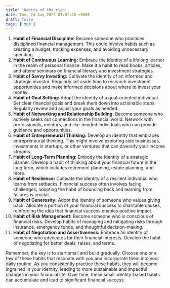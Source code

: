 ```yaml
---
title: 'Habits of the rich'
date: Thu, 24 Aug 2023 03:01:48 +0000
draft: false
tags: ['MBA']
---
```


1.  **Habit of Financial Discipline:** Become someone who practices disciplined financial management. This could involve habits such as creating a budget, tracking expenses, and avoiding unnecessary spending.
2.  **Habit of Continuous Learning:** Embrace the identity of a lifelong learner in the realm of personal finance. Make it a habit to read books, articles, and attend seminars on financial literacy and investment strategies.
3.  **Habit of Savvy Investing:** Cultivate the identity of an informed and strategic investor. Regularly set aside time to research investment opportunities and make informed decisions about where to invest your money.
4.  **Habit of Goal Setting:** Adopt the identity of a goal-oriented individual. Set clear financial goals and break them down into actionable steps. Regularly review and adjust your goals as needed.
5.  **Habit of Networking and Relationship Building:** Become someone who actively seeks out connections in the financial world. Network with professionals, mentors, and like-minded individuals who can provide guidance and opportunities.
6.  **Habit of Entrepreneurial Thinking:** Develop an identity that embraces entrepreneurial thinking. This might involve exploring side businesses, investments in startups, or other ventures that can diversify your income streams.
7.  **Habit of Long-Term Planning:** Embody the identity of a strategic planner. Develop a habit of thinking about your financial future in the long term, which includes retirement planning, estate planning, and more.
8.  **Habit of Resilience:** Cultivate the identity of a resilient individual who learns from setbacks. Financial success often involves facing challenges; adopting the habit of bouncing back and learning from failures is crucial.
9.  **Habit of Generosity:** Adopt the identity of someone who values giving back. Allocate a portion of your financial success to charitable causes, reinforcing the idea that financial success enables positive impact.
10.  **Habit of Risk Management:** Become someone who is conscious of financial risks. Develop habits of managing and mitigating risks through insurance, emergency funds, and thoughtful decision-making.
11.  **Habit of Negotiation and Assertiveness:** Embrace an identity of someone who advocates for their financial interests. Develop the habit of negotiating for better deals, raises, and terms.

Remember, the key is to start small and build gradually. Choose one or a few of these habits that resonate with you and incorporate them into your daily routine. As you consistently practice these habits, they will become ingrained in your identity, leading to more sustainable and impactful changes in your financial life. Over time, these small identity-based habits can accumulate and lead to significant financial success.